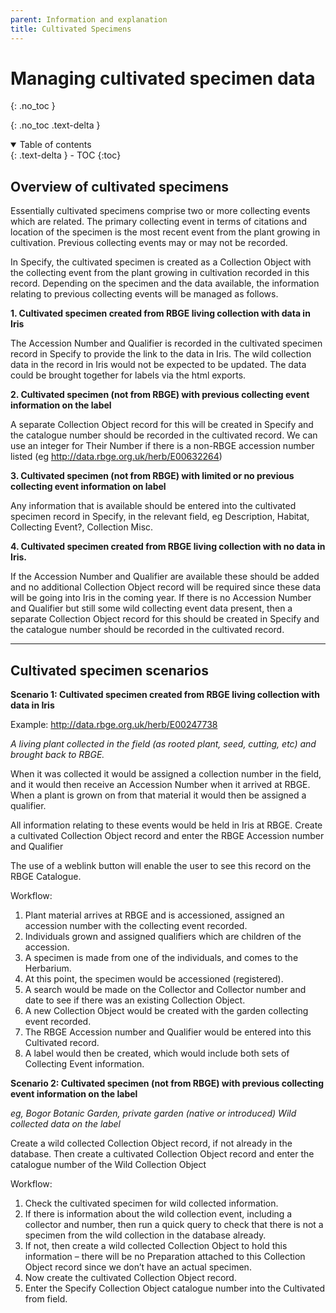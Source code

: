 ```yaml
---
parent: Information and explanation
title: Cultivated Specimens
---
```


# Managing cultivated specimen data

{: .no_toc }

  {: .no_toc .text-delta }
<details open markdown="block">
  <summary>
    Table of contents
  </summary>
  {: .text-delta }
- TOC
{:toc}
</details>

## Overview of cultivated specimens

Essentially cultivated specimens comprise two or more collecting events which are related. The primary collecting event in terms of citations and location of the specimen is the most recent event from the plant growing in cultivation. Previous collecting events may or may not be recorded.

In Specify, the cultivated specimen is created as a Collection Object with the collecting event from the plant growing in cultivation recorded in this record. Depending on the specimen and the data available, the information relating to previous collecting events will be managed as follows.

  **1. Cultivated specimen created from RBGE living collection with data in Iris**

   The Accession Number and Qualifier is recorded in the cultivated specimen record in Specify to provide the link to the data in Iris. The wild collection data in the record in Iris would not be expected to be updated. The data could be brought together for labels via the html exports.

  **2. Cultivated specimen (not from RBGE) with previous collecting event information on the label**

   A separate Collection Object record for this will be created in Specify and the catalogue number should be recorded in the cultivated record. We can use an integer for Their Number if there is a non-RBGE accession number listed (eg http://data.rbge.org.uk/herb/E00632264)

  **3. Cultivated specimen (not from RBGE) with limited or no previous collecting event information on label**

   Any information that is available should be entered into the cultivated specimen record in Specify, in the relevant field, eg Description, Habitat, Collecting Event?, Collection Misc.

  **4. Cultivated specimen created from RBGE living collection with no data in Iris.**

   If the Accession Number and Qualifier are available these should be added and no additional Collection Object record will be required since these data will be going into Iris in the coming year. If there is no Accession Number and Qualifier but still some wild collecting event data present, then a separate Collection Object record for this should be created in Specify and the catalogue number should be recorded in the cultivated record. 

-----------

## Cultivated specimen scenarios

**Scenario 1: Cultivated specimen created from RBGE living collection with data in Iris**

Example: http://data.rbge.org.uk/herb/E00247738

_A living plant collected in the field (as rooted plant, seed, cutting, etc) and brought back to RBGE._

When it was collected it would be assigned a collection number in the field, and it would then receive an Accession Number when it arrived at RBGE. When a plant is grown on from that material it would then be assigned a qualifier.

All information relating to these events would be held in Iris at RBGE.
Create a cultivated Collection Object record and enter the RBGE Accession number and Qualifier

The use of a weblink button will enable the user to see this record on the RBGE Catalogue.

Workflow:

  1.	Plant material arrives at RBGE and is accessioned, assigned an accession number with the collecting event recorded.
  2.	Individuals grown and assigned qualifiers which are children of the accession.
  3.	A specimen is made from one of the individuals, and comes to the Herbarium.
  4.	At this point, the specimen would be accessioned (registered).
  5.	A search would be made on the Collector and Collector number and date to see if there was an existing Collection Object.
  6.	A new Collection Object would be created with the garden collecting event recorded.
  7.	The RBGE Accession number and Qualifier would be entered into this Cultivated record.
  8.	A label would then be created, which would include both sets of Collecting Event information.



**Scenario 2: Cultivated specimen (not from RBGE) with previous collecting event information on the label**

_eg, Bogor Botanic Garden, private garden (native or introduced) Wild collected data on the label_

Create a wild collected Collection Object record, if not already in the database. Then create a cultivated Collection Object record and enter the catalogue number of the Wild Collection Object

Workflow:

  1.	Check the cultivated specimen for wild collected information.
  2.	If there is information about the wild collection event, including a collector and number, then run a quick query to check that there is not a specimen from the wild collection in the database already.
  3.	If not, then create a wild collected Collection Object to hold this information – there will be no Preparation attached to this Collection Object record since we don’t have an actual specimen.
  4.	Now create the cultivated Collection Object record.
  5.	Enter the Specify Collection Object catalogue number into the Cultivated from field.




